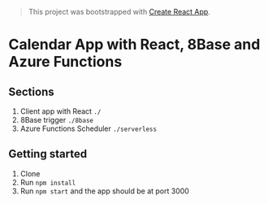 > This project was bootstrapped with [Create React App](https://github.com/facebook/create-react-app).

# Calendar App with React, 8Base and Azure Functions

## Sections
1. Client app with React `./`
2. 8Base trigger `./8base`
3. Azure Functions Scheduler `./serverless`

## Getting started

1. Clone
2. Run `npm install`
3. Run `npm start` and the app should be at port 3000